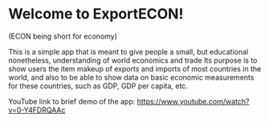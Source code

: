 # Welcome to ExportECON!
(ECON being short for economy)

This is a simple app that is meant to give people a small, but educational nonetheless, understanding of world economics and trade
Its purpose is to show users the item makeup of exports and imports of most countries in the world, and also to be able to 
show data on basic economic measurements for these countries, such as GDP, GDP per capita, etc.

YouTube link to brief demo of the app:
https://www.youtube.com/watch?v=0-Y4FDRQAAc
